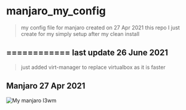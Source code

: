 # manjaro_my_config

> my config file for manjaro created on 27 Apr 2021 
> this repo I just create for my simply setup after my clean install 


## ============ last update 26 June 2021 
> just added virt-manager to replace virtualbox as it is faster


## Manjaro 27 Apr 2021 

[manjaro_i3]:https://i.ibb.co/MG8zgFM/2021-04-27-manjaro-i3.png


![My manjaro I3wm][manjaro_i3]

